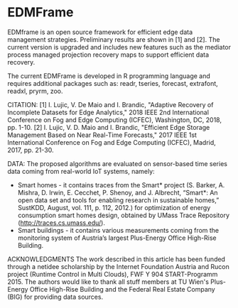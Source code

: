 # EDMFrame

EDMframe is an open source framework for efficient edge data management strategies. Preliminary results are shown in [1] and [2]. The current version is upgraded and includes new features such as the mediator process managed projection recovery maps to support
efficient data recovery. 

The current EDMFrame is developed in R programming language and requires additional packages such as: readr, tseries, forecast, extrafont, readxl, pryrm, zoo.

CITATION:
[1] I. Lujic, V. De Maio and I. Brandic, "Adaptive Recovery of Incomplete Datasets for Edge Analytics," 2018 IEEE 2nd International Conference on Fog and Edge Computing (ICFEC), Washington, DC, 2018, pp. 1-10.
[2] I. Lujic, V. D. Maio and I. Brandic, "Efficient Edge Storage Management Based on Near Real-Time Forecasts," 2017 IEEE 1st International Conference on Fog and Edge Computing (ICFEC), Madrid, 2017, pp. 21-30.

DATA:
The proposed algorithms are evaluated on sensor-based time series data coming from real-world IoT systems, namely:
* Smart homes - it contains traces from the Smart* project (S. Barker, A. Mishra, D. Irwin, E. Cecchet, P. Shenoy, and J. Albrecht,
“Smart*: An open data set and tools for enabling research in sustainable homes,” SustKDD, August, vol. 111, p. 112, 2012.) for optimization of energy consumption smart homes design, obtained by UMass Trace Repository (http://traces.cs.umass.edu/).
* Smart buildings - it contains various measurements coming from the monitoring system of Austria’s largest Plus-Energy Office High-Rise Building.

ACKNOWLEDGMENTS 
The work described in this article has been funded through a netidee scholarship by the Internet Foundation Austria and Rucon project (Runtime Control in Multi Clouds), FWF Y 904 START-Programm 2015. The authors would like to thank all stuff members at TU Wien's Plus-Energy Office High-Rise Building and the Federal Real Estate Company (BIG) for providing data sources.
